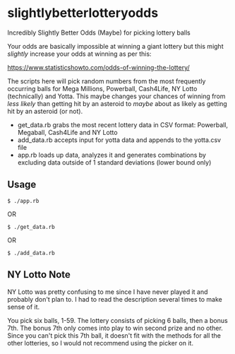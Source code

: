 # slightlybetterlotteryodds
Incredibly Slightly Better Odds (Maybe) for picking lottery balls

Your odds are basically impossible at winning a giant lottery but this might *slightly* increase your odds at winning as per this:

https://www.statisticshowto.com/odds-of-winning-the-lottery/

The scripts here will pick random numbers from the most frequently occurring balls for Mega Millions, Powerball, Cash4Life, NY Lotto (technically) and Yotta. This maybe changes your chances of winning from _less likely_ than getting hit by an asteroid to _maybe_ about as likely as getting hit by an asteroid (or not).

* get_data.rb grabs the most recent lottery data in CSV format: Powerball, Megaball, Cash4Life and NY Lotto
* add_data.rb accepts input for yotta data and appends to the yotta.csv file
* app.rb loads up data, analyzes it and generates combinations by excluding data outside of 1 standard deviations (lower bound only)

## Usage
    $ ./app.rb

OR

    $ ./get_data.rb

OR

    $ ./add_data.rb

## NY Lotto Note
NY Lotto was pretty confusing to me since I have never played it and probably don't plan to. I had to read the description several times to make sense of it.

You pick six balls, 1-59. The lottery consists of picking 6 balls, then a bonus 7th. The bonus 7th only comes into play to win second prize and no other. Since you can't pick this 7th ball, it doesn't fit with the methods for all the other lotteries, so I would not recommend using the picker on it.